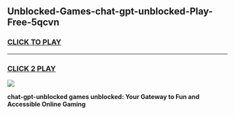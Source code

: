 
## Unblocked-Games-chat-gpt-unblocked-Play-Free-5qcvn
<h3>
<a href="https://premium76.site?title=chat-gpt-unblocked&ref=10A">CLICK TO PLAY</a></h3>
<hr>

<h3>
<a href="https://premium76.site?title=chat-gpt-unblocked&ref=10A">CLICK 2 PLAY</a>
  
</h3>

<a href="https://premium76.site?title=chat-gpt-unblocked&ref=10A"><img src="https://clearcache.store/games.png"></a>


**chat-gpt-unblocked games unblocked: Your Gateway to Fun and Accessible Online Gaming**
